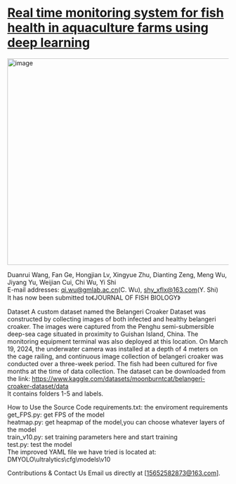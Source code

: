 # [Real time monitoring system for fish health in aquaculture farms using deep learning]()

<img width="853" height="471" alt="image" src="https://github.com/user-attachments/assets/dab12010-97ff-4b23-8745-ac4fa1a90250" />

Duanrui Wang, Fan Ge, Hongjian Lv, Xingyue Zhu, Dianting Zeng, Meng Wu, Jiyang Yu, Weijian Cui, Chi Wu, Yi Shi   
E-mail addresses: qi.wu@gmlab.ac.cn(C. Wu), shy_xflx@163.com(Y. Shi)  
It has now been submitted to《JOURNAL OF FISH BIOLOGY》  

Dataset
A custom dataset named the Belangeri Croaker Dataset was constructed by collecting images of both infected and healthy belangeri croaker. The images were captured from the Penghu semi-submersible deep-sea cage situated in proximity to Guishan Island, China. The monitoring equipment terminal was also deployed at this location. On March 19, 2024, the underwater camera was installed at a depth of 4 meters on the cage railing, and continuous image collection of belangeri croaker was conducted over a three-week period. The fish had been cultured for five months at the time of data collection.
The dataset can be downloaded from the link: https://www.kaggle.com/datasets/moonburntcat/belangeri-croaker-dataset/data  
It contains folders 1-5 and labels.  

How to Use the Source Code
requirements.txt: the enviroment requirements
get_FPS.py: get FPS of the model  
heatmap.py: get heapmap of the model,you can choose whatever layers of the model  
train_v10.py: set training parameters here and start training  
test.py: test the model  
The improved YAML file we have tried is located at: DMYOLO\ultralytics\cfg\models\v10  

Contributions & Contact Us
Email us directly at [15652582873@163.com].
